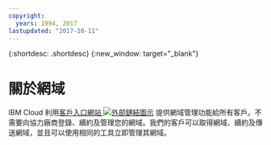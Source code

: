 ```yaml
---
copyright:
  years: 1994, 2017
lastupdated: "2017-10-11"
---
```


{:shortdesc: .shortdesc}
{:new_window: target="_blank"}

# 關於網域

IBM Cloud 利用[客戶入口網站 ![外部鏈結圖示](../../icons/launch-glyph.svg "外部鏈結圖示")](https://control.softlayer.com/) 提供網域管理功能給所有客戶。不需要向協力廠商登錄、續約及管理您的網域。我們的客戶可以取得網域、續約及傳送網域，並且可以使用相同的工具立即管理其網域。
